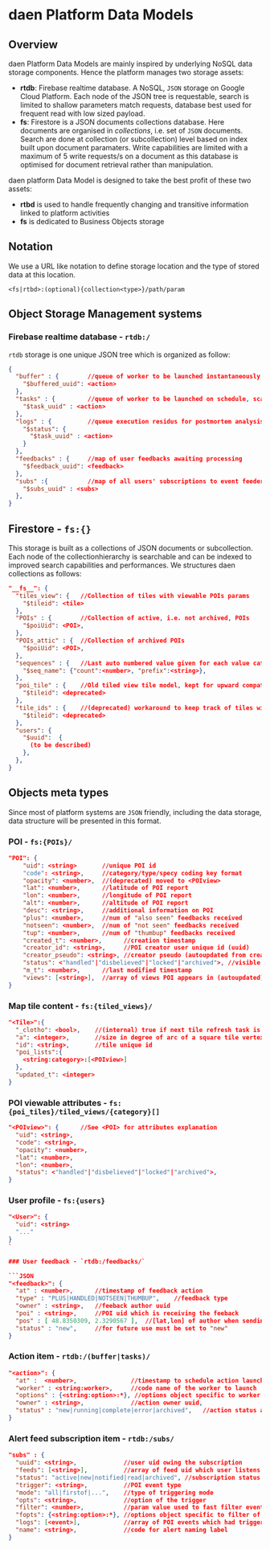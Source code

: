# daen Platform Data Models

## Overview

daen Platform Data Models are mainly inspired by underlying NoSQL data storage components. Hence the platform manages two storage assets:

- **rtdb**: Firebase realtime database. A NoSQL, `JSON` storage on Google Cloud Platform. Each node of the JSON tree is requestable, search is limited to shallow parameters match requests, database best used for frequent read with low sized payload.
- **fs**: Firestore is a JSON documents collections database. Here documents are organised in _collections_, i.e. set of `JSON` documents. Search are done at collection (or subcollection) level based on index built upon document paramaters. Write capabilities are limited with a maximum of 5 write requests/s on a document as this database is optimised for document retrieval rather than manipulation.

daen platform Data Model is designed to take the best profit of these two assets:

- **rtbd** is used to handle frequently changing and transitive information linked to platform activities
- **fs** is dedicated to Business Objects storage

## Notation

We use a URL like notation to define storage location and the type of stored data at this location.

```text
<fs|rtbd>:(optional){collection<type>}/path/param
```

## Object Storage Management systems

### Firebase realtime database - `rtdb:/`

`rtdb` storage is one unique JSON tree which is organized as follow:

```JSON
{
  "buffer" : {        //queue of worker to be launched instantaneously
    "$buffered_uuid": <action>
  },
  "tasks" : {         //queue of worker to be launched on schedule, scanned every minute
    "$task_uuid" : <action>
  },
  "logs" : {          //queue execution residus for postmortem analysis or worker relaunch
    "$status": {
      "$task_uuid" : <action>
    }
  },
  "feedbacks" : {     //map of user feedbacks awaiting processing
    "$feedback_uuid": <feedback>
  },
  "subs" :{           //map of all users' subscriptions to event feeders
    "$subs_uuid" : <subs>
  },
}

```

## Firestore - `fs:{}`

This storage is built as a collections of JSON documents or subcollection. Each node of the collectionhierarchy is searchable and can be indexed to improved search capabilities and performances. We structures daen collections as follows:

```JSON
"__fs__": {
  "tiles_view": {   //Collection of tiles with viewable POIs params
    "$tileid": <tile>
  },
  "POIs" : {        //Collection of active, i.e. not archived, POIs
    "$poiUid": <POI>,
  },
  "POIs_attic" : {  //Collection of archived POIs
    "$poiUid": <POI>,
  },
  "sequences" : {   //Last auto numbered value given for each value category
    "$seq_name": {"count":<number>, "prefix":<string>},
  },
  "poi_tile" : {    //Old tiled view tile model, kept for upward compatibility (deprecated)
    "$tileid": <deprecated>
  },
  "tile_ids" : {    //(deprecated) workaround to keep track of tiles with viewable POIs
    "$tileid": <deprecated>
  },
  "users": {
    "$uuid":  {
      (to be described)
    },
  },
}
```

## Objects meta types

Since most of platform systems are `JSON` friendly, including the data storage, data structure will be presented in this format.

### POI - `fs:{POIs}/`

```JSON
"POI": {
    "uid": <string>       //unique POI id
    "code": <string>,     //category/type/specy coding key format
    "opacity": <number>,  //(deprecated) moved to <POIview>
    "lat": <number>,      //latitude of POI report
    "lon": <number>,      //longitude of POI report
    "alt": <number>,      //altitude of POI report
    "desc": <string>,     //additional information on POI
    "plus": <number>,     //num of "also seen" feedbacks received
    "notseen": <number>,  //num of "not seen" feedbacks received
    "tup": <number>,      //num of "thumbup" feedbacks received
    "created_t": <number>,      //creation timestamp
    "creator_id": <string>,     //POI creator user unique id (uuid)
    "creator_pseudo": <string>, //creator pseudo (autoupdated from creator_id)
    "status": <"handled"|"disbelieved"|"locked"|"archived">, //visible status
    "m_t": <number>,      //last modified timestamp
    "views": [<string>],  //array of views POI appears in (autoupdated)
}
```

### Map tile content - `fs:{tiled_views}/`

```JSON
"<Tile>":{
  "_clotho": <bool>,    //(internal) true if next tile refresh task is scheduled
  "a": <integer>,       //size in degree of arc of a square tile vertex
  "id": <string>,       //tile unique id
  "poi_lists":{
    <string:category>:[<POIview>]
  },
  "updated_t": <integer>
}
```

### POI viewable attributes - `fs:{poi_tiles}/tiled_views/{category}[]`

```JSON
"<POIview>": {      //See <POI> for attributes explanation
  "uid": <string>,
  "code": <string>,
  "opacity": <number>,
  "lat": <number>,
  "lon": <number>,
  "status": <"handled"|"disbelieved"|"locked"|"archived">,
}
```

### User profile - `fs:{users}`

````JSON
"<User>": {
  "uid": <string>
  "..."
}
`

### User feedback - `rtdb:/feedbacks/`

```JSON
"<feedback>": {
  "at" : <number>,      //timestamp of feedback action
  "type" : "PLUS|HANDLED|NOTSEEN|THUMBUP",    //feedback type
  "owner" : <string>,   //feeback author uuid
  "poi" : <string>,     //POI uid which is receiving the feeback
  "pos" : [ 48.8350309, 2.3290567 ],  //[lat,lon] of author when sending feedback
  "status" : "new",     //for future use must be set to "new"
}
````

### Action item - `rtdb:/(buffer|tasks)/`

```JSON
"<action>": {
  "at" :  <number>,               //timestamp to schedule action launch, 0 is instant launch
  "worker" : <string:worker>,     //code name of the worker to launch
  "options" : {<string:option>:*}, //options object specific to worker
  "owner" : <string>,             //action owner uuid,
  "status" : "new|running|complete|error|archived",   //action status according to platform scheduling
}

```

### Alert feed subscription item - `rtdb:/subs/`

```JSON
"subs" : {
  "uuid": <string>,             //user uid owing the subscription
  "feeds": [<string>],          //array of feed uid which user listens to
  "status": "active|new|notified|read|archived", //subscription status
  "trigger": <string>,          //POI event type
  "mode": "all|firstof|...",    //type of triggering mode
  "opts": <string>,             //option of the trigger
  "filter": <number>,           //param value used to fast filter event of the feeder
  "fopts": {<string:option>:*}, //options object specific to filter of this feeder
  "logs": [<event>],            //array of POI events which had triggered the subscription
  "name": <string>,             //code for alert naming label
}
```
